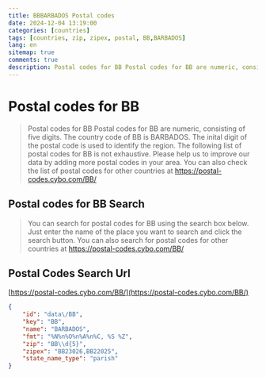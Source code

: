 ```yaml
---
title: BBBARBADOS Postal codes 
date: 2024-12-04 13:19:00
categories: [countries]
tags: [countries, zip, zipex, postal, BB,BARBADOS]
lang: en
sitemap: true
comments: true
description: Postal codes for BB Postal codes for BB are numeric, consisting of five digits. The country code of BB is BARBADOS. The inital digit of the postal code is used to identify the region. The following list of postal codes for BB is not exhaustive. Please help us to improve our data by adding more postal codes in your area. You can also check the list of postal codes for other countries at https://postal-codes.cybo.com/BB/
---
```


# Postal codes for BB
> Postal codes for BB Postal codes for BB are numeric, consisting of five digits. The country code of BB is BARBADOS. The inital digit of the postal code is used to identify the region. The following list of postal codes for BB is not exhaustive. Please help us to improve our data by adding more postal codes in your area. You can also check the list of postal codes for other countries at https://postal-codes.cybo.com/BB/

## Postal codes for BB Search 
> You can search for postal codes for BB using the search box below. Just enter the name of the place you want to search and click the search button. You can also search for postal codes for other countries at https://postal-codes.cybo.com/BB/

## Postal Codes Search Url

[https://postal-codes.cybo.com/BB/](https://postal-codes.cybo.com/BB/)
```json
{
    "id": "data\/BB",
    "key": "BB",
    "name": "BARBADOS",
    "fmt": "%N%n%O%n%A%n%C, %S %Z",
    "zip": "BB\\d{5}",
    "zipex": "BB23026,BB22025",
    "state_name_type": "parish"
}
```
